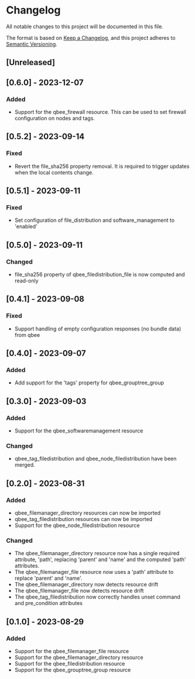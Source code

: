 # Changelog

All notable changes to this project will be documented in this file.

The format is based on [Keep a Changelog](https://keepachangelog.com/en/1.0.0/),
and this project adheres to [Semantic Versioning](https://semver.org/spec/v2.0.0.html).

## [Unreleased]

## [0.6.0] - 2023-12-07

### Added

- Support for the qbee_firewall resource. This can be used to set firewall configuration on nodes and tags.

## [0.5.2] - 2023-09-14

### Fixed

- Revert the file_sha256 property removal. It is required to trigger updates when the local contents change.
 
## [0.5.1] - 2023-09-11

### Fixed

- Set configuration of file_distribution and software_management to 'enabled'

## [0.5.0] - 2023-09-11

### Changed

- file_sha256 property of qbee_filedistribution_file is now computed and read-only

## [0.4.1] - 2023-09-08

### Fixed

- Support handling of empty configuration responses (no bundle data) from qbee

## [0.4.0] - 2023-09-07

### Added

- Add support for the 'tags' property for qbee_grouptree_group

## [0.3.0] - 2023-09-03

### Added

- Support for the qbee_softwaremanagement resource

### Changed

- qbee_tag_filedistribution and qbee_node_filedistribution have been merged.

## [0.2.0] - 2023-08-31

### Added

- qbee_filemanager_directory resources can now be imported
- qbee_tag_filedistribution resources can now be imported
- Support for the qbee_node_filedistribution resource

### Changed

- The qbee_filemanager_directory resource now has a single required attribute, 'path', replacing 
  'parent' and 'name' and the computed 'path' attributes.
- The qbee_filemanager_file resource now uses a 'path' attribute to replace 'parent' and 'name'.
- The qbee_filemanager_directory now detects resource drift
- The qbee_filemanager_file now detects resource drift
- The qbee_tag_filedistribution now correctly handles unset command and pre_condition attributes

## [0.1.0] - 2023-08-29

### Added

- Support for the qbee_filemanager_file resource
- Support for the qbee_filemanager_directory resource
- Support for the qbee_filedistribution resource
- Support for the qbee_grouptree_group resource
